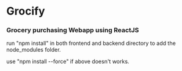 # Grocify
### Grocery purchasing Webapp using ReactJS


run "npm install" in both frontend and backend directory to add the node_modules folder.

use "npm install --force" if above doesn't works.
